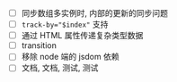 - [ ] 同步数组多实例时, 内部的更新的同步问题
- [ ] `track-by="$index"` 支持
- [ ] 通过 HTML 属性传递复杂类型数据
- [ ] transition
- [ ] 移除 node 端的 jsdom 依赖
- [ ] 文档, 文档, 测试, 测试
